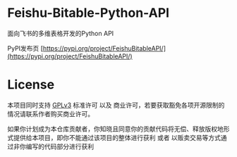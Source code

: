 # Feishu-Bitable-Python-API
面向飞书的多维表格开发的Python API

PyPI发布页 [https://pypi.org/project/FeishuBitableAPI/](https://pypi.org/project/FeishuBitableAPI/)

# License
本项目同时支持 [GPLv3](https://github.com/BlueSkyXN/Feishu-Bitable-Python-API/blob/main/LICENSE) 标准许可 以及 商业许可，若要获取豁免各项开源限制的情况请联系作者购买商业许可。

如果你计划成为本仓库贡献者，你知晓且同意你的贡献代码将无偿、释放版权地形式提供给本项目，即你不能通过该项目的整体进行获利 或者 以贩卖交易等方式通过非你编写的代码部分进行获利